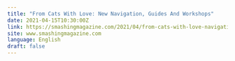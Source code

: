 ```yaml
---
title: "From Cats With Love: New Navigation, Guides And Workshops"
date: 2021-04-15T10:30:00Z
link: https://smashingmagazine.com/2021/04/from-cats-with-love-navigation-guides-workshops/?utm_medium=RSS&utm_source=news.12bit.vn
site: www.smashingmagazine.com
language: English
draft: false
---
```

